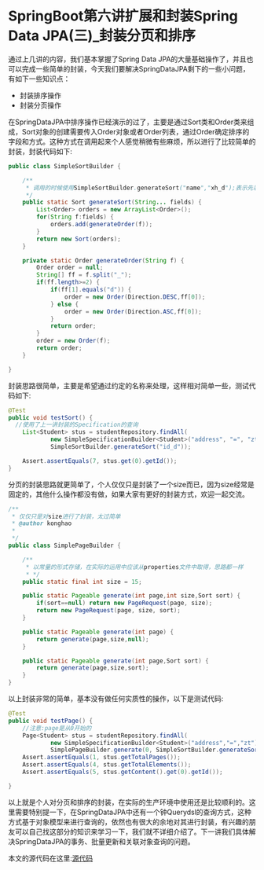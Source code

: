 # SpringBoot第六讲扩展和封装Spring Data JPA(三)_封装分页和排序

通过上几讲的内容，我们基本掌握了Spring Data JPA的大量基础操作了，并且也可以完成一些简单的封装，今天我们要解决SpringDataJPA剩下的一些小问题，有如下一些知识点：
- 封装排序操作
- 封装分页操作

在SpringDataJPA中排序操作已经演示的过了，主要是通过Sort类和Order类来组成，Sort对象的创建需要传入Order对象或者Order列表，通过Order确定排序的字段和方式。这种方式在调用起来个人感觉稍微有些麻烦，所以进行了比较简单的封装，封装代码如下:

``` java
public class SimpleSortBuilder {

	/**
	 * 调用的时候使用SimpleSortBuilder.generateSort("name","xh_d");表示先以name升序，之后以xh降序
	 */
	public static Sort generateSort(String... fields) {
		List<Order> orders = new ArrayList<Order>();
		for(String f:fields) {
			orders.add(generateOrder(f));
		}
		return new Sort(orders);
	}

	private static Order generateOrder(String f) {
		Order order = null;
		String[] ff = f.split("_");
		if(ff.length>=2) {
			if(ff[1].equals("d")) {
				order = new Order(Direction.DESC,ff[0]);
			} else {
				order = new Order(Direction.ASC,ff[0]);
			}
			return order;
		}
		order = new Order(f);
		return order;
	}

}
```

封装思路很简单，主要是希望通过约定的名称来处理，这样相对简单一些，测试代码如下:

``` java
@Test
public void testSort() {
  //使用了上一讲封装的Specification的查询
	List<Student> stus = studentRepository.findAll(
			new SimpleSpecificationBuilder<Student>("address", "=", "zt").generateSpecification(),
			SimpleSortBuilder.generateSort("id_d"));

	Assert.assertEquals(7, stus.get(0).getId());
}
```

分页的封装思路就更简单了，个人仅仅只是封装了一个size而已，因为size经常是固定的，其他什么操作都没有做，如果大家有更好的封装方式，欢迎一起交流。

``` java
/**
 * 仅仅只是对size进行了封装，太过简单
 * @author konghao
 *
 */
public class SimplePageBuilder {

	/**
	 * 以常量的形式存储，在实际的运用中应该从properties文件中取得，思路都一样
	 * */
	public static final int size = 15;

	public static Pageable generate(int page,int size,Sort sort) {
		if(sort==null) return new PageRequest(page, size);
		return new PageRequest(page, size, sort);
	}

	public static Pageable generate(int page) {
		return generate(page,size,null);
	}

	public static Pageable generate(int page,Sort sort) {
		return generate(page,size,sort);
	}
}

```

以上封装非常的简单，基本没有做任何实质性的操作，以下是测试代码:

```java
@Test
public void testPage() {
	//注意:page是从0开始的
	Page<Student> stus = studentRepository.findAll(
			new SimpleSpecificationBuilder<Student>("address","=","zt").generateSpecification(),
			SimplePageBuilder.generate(0, SimpleSortBuilder.generateSort("name_d")));
	Assert.assertEquals(1, stus.getTotalPages());
	Assert.assertEquals(4, stus.getTotalElements());
	Assert.assertEquals(5, stus.getContent().get(0).getId());

}
```

以上就是个人对分页和排序的封装，在实际的生产环境中使用还是比较顺利的。这里需要特别提一下，在SpringDataJPA中还有一个钟Querydsl的查询方式，这种方式基于对象模型来进行查询的，依然也有很大的余地对其进行封装，有兴趣的朋友可以自己找这部分的知识来学习一下，我们就不详细介绍了。下一讲我们具体解决SpringDataJPA的事务、批量更新和关联对象查询的问题。

本文的源代码在这里:[源代码](https://github.com/ynkonghao/resource/tree/master/src/springboot/05)
